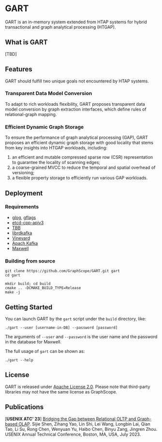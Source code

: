 # GART

GART is an in-memory system extended from HTAP systems for hybrid transactional and graph analytical processing (HTGAP).

## What is GART

[TBD]

## Features

GART should fulfill two unique goals not encountered by HTAP systems.

### Transparent Data Model Conversion
To adapt to rich workloads flexibility, GART proposes transparent data model conversion by graph extraction interfaces, which define rules of relational-graph mapping.

### Efficient Dynamic Graph Storage
To ensure the performance of graph analytical processing (GAP), GART proposes an efficient dynamic graph storage with good locality that stems from key insights into HTGAP workloads, including:
1. an efficient and mutable compressed sparse row (CSR) representation to guarantee the locality of scanning edges;
2. a coarse-grained MVCC to reduce the temporal and spatial overhead of versioning;
3. a flexible property storage to efficiently run various GAP workloads.

## Deployment

### Requirements

- [glog](https://github.com/google/glog), [gflags](https://github.com/gflags/gflags)
- [etcd-cpp-apiv3](https://github.com/etcd-cpp-apiv3/etcd-cpp-apiv3)
- [TBB](https://github.com/oneapi-src/oneTBB)
- [librdkafka](https://github.com/confluentinc/librdkafka)
- [Vineyard](https://github.com/v6d-io/v6d)
- [Apach Kafka](https://kafka.apache.org/quickstart)
- [Maxwell](https://github.com/zendesk/maxwell)

### Building from source
```shell
git clone https://github.com/GraphScope/GART.git gart
cd gart

mkdir build; cd build
cmake .. -DCMAKE_BUILD_TYPE=Release
make -j
```

## Getting Started

You can launch GART by the `gart` script under the `build` directory, like:
```
./gart --user [username-in-DB] --password [password]
```

The arguments of `--user` and `--password` is the user name and the password in the database for Maxwell.

The full usage of `gart` can be shown as:

```
./gart --help
```

## License

GART is released under [Apache License 2.0](https://www.apache.org/licenses/LICENSE-2.0). Please note that third-party libraries may not have the same license as GraphScope.


## Publications

[**USENIX ATC' 23**] [Bridging the Gap between Relational OLTP and Graph-based OLAP](https://www.usenix.org/conference/atc23/presentation/shen). Sijie Shen, Zihang Yao, Lin Shi, Lei Wang, Longbin Lai, Qian Tao, Li Su, Rong Chen, Wenyuan Yu, Haibo Chen, Binyu Zang, Jingren Zhou. USENIX Annual Technical Conference, Boston, MA, USA, July 2023.